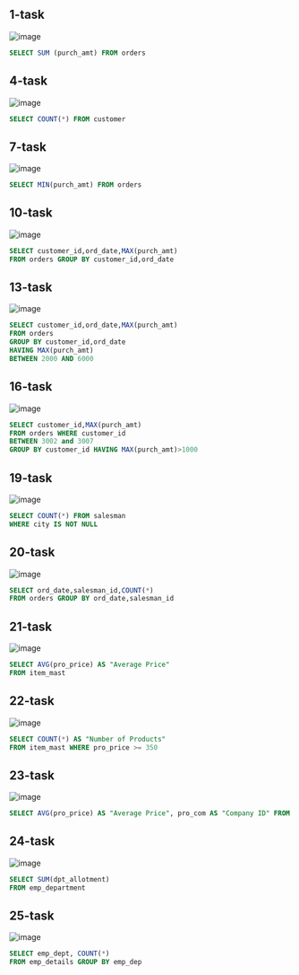 ## 1-task
![image](https://user-images.githubusercontent.com/122611622/221421514-df545e09-bae9-42b1-9370-82d6af858859.png)

```sql
SELECT SUM (purch_amt) FROM orders
```
## 4-task
![image](https://user-images.githubusercontent.com/122611622/221421558-5325fdad-8904-41a5-b6c5-276f0402f0a2.png)

```sql
SELECT COUNT(*) FROM customer
```
## 7-task
![image](https://user-images.githubusercontent.com/122611622/221421590-e516725e-db11-4b78-895f-2892e944b6e4.png)

```sql
SELECT MIN(purch_amt) FROM orders
```
## 10-task
![image](https://user-images.githubusercontent.com/122611622/221421659-5ccbc189-c361-4aef-ba35-d426c8378de5.png)

```sql
SELECT customer_id,ord_date,MAX(purch_amt) 
FROM orders GROUP BY customer_id,ord_date
```
## 13-task
![image](https://user-images.githubusercontent.com/122611622/221421713-74147407-d1c3-429e-8d8d-995afe828178.png)

```sql
SELECT customer_id,ord_date,MAX(purch_amt) 
FROM orders 
GROUP BY customer_id,ord_date 
HAVING MAX(purch_amt) 
BETWEEN 2000 AND 6000
```
## 16-task
![image](https://user-images.githubusercontent.com/122611622/221421796-6b1b5330-70bb-443b-afaf-31af3731a3f0.png)

```sql
SELECT customer_id,MAX(purch_amt) 
FROM orders WHERE customer_id 
BETWEEN 3002 and 3007 
GROUP BY customer_id HAVING MAX(purch_amt)>1000
```
## 19-task
![image](https://user-images.githubusercontent.com/122611622/221421877-b75fb48c-27d3-41af-9e64-59ea16b4e7b4.png)

```sql
SELECT COUNT(*) FROM salesman 
WHERE city IS NOT NULL
```
## 20-task
![image](https://user-images.githubusercontent.com/122611622/221525419-4bb88cc5-30d0-4a0c-9ba3-ae155c32dc48.png)

```sql
SELECT ord_date,salesman_id,COUNT(*) 
FROM orders GROUP BY ord_date,salesman_id
```
## 21-task
![image](https://user-images.githubusercontent.com/122611622/221523318-65552a6b-b5cc-4c86-bc5d-034c525e2235.png)

```sql
SELECT AVG(pro_price) AS "Average Price" 
FROM item_mast
```
## 22-task
![image](https://user-images.githubusercontent.com/122611622/221422116-a367d6b2-d392-42b6-ac1c-75ca7d25e272.png)

```sql
SELECT COUNT(*) AS "Number of Products" 
FROM item_mast WHERE pro_price >= 350
```
## 23-task
![image](https://user-images.githubusercontent.com/122611622/221522822-da4e8e3b-68ba-47cf-a067-7b7f770a1065.png)

```sql
SELECT AVG(pro_price) AS "Average Price", pro_com AS "Company ID" FROM item_mast GROUP BY pro_com
```
## 24-task
![image](https://user-images.githubusercontent.com/122611622/221498996-6e9cf9dd-ad97-469a-9651-0150f57d1590.png)

```sql
SELECT SUM(dpt_allotment) 
FROM emp_department
```
## 25-task
![image](https://user-images.githubusercontent.com/122611622/221497973-3263a488-61a1-4ebb-ae62-894e48b46b89.png)

```sql
SELECT emp_dept, COUNT(*) 
FROM emp_details GROUP BY emp_dep
```
